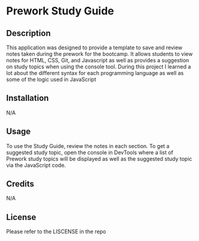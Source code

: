 # Prework Study Guide

## Description

This application was designed to provide a template to save and review notes taken during the prework for the bootcamp.  It allows students to view notes for HTML, CSS, Git, and Javascript as well as provides a suggestion on study topics when using the console tool. During this project I learned a lot about the different syntax for each programming language as well as some of the logic used in JavaScript

## Installation

N/A

## Usage

To use the Study Guide, review the notes in each section.  To get a suggested study topic, open the console in DevTools where a list of Prework study topics will be displayed as well as the suggested study topic via the JavaScript code.

## Credits

N/A

## License

Please refer to the LISCENSE in the repo